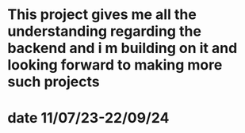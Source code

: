 # This project gives me all the understanding regarding the backend and i m building on it and looking forward to making more such projects 
# date 11/07/23-22/09/24